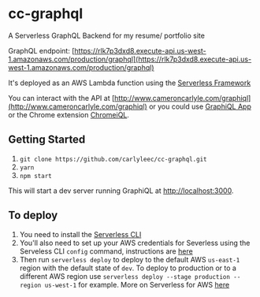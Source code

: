 # cc-graphql
A  Serverless GraphQL Backend for my resume/ portfolio site

GraphQL endpoint:
[https://rlk7p3dxd8.execute-api.us-west-1.amazonaws.com/production/graphql](https://rlk7p3dxd8.execute-api.us-west-1.amazonaws.com/production/graphql)

It's deployed as an AWS Lambda function using the [Serverless Framework](https://serverless.com/)

You can interact with the API at [http://www.cameroncarlyle.com/graphiql](http://www.cameroncarlyle.com/graphiql) or you could use [GraphiQL App](https://github.com/skevy/graphiql-app) or the Chrome extension [ChromeiQL](https://chrome.google.com/webstore/detail/chromeiql/fkkiamalmpiidkljmicmjfbieiclmeij?hl=en).


## Getting Started
1. `git clone https://github.com/carlyleec/cc-graphql.git`
2. `yarn`
3. `npm start`

This will start a dev server running GraphiQL at [http://localhost:3000](http://localhost:3000/ggraphiql).


## To deploy

1. You need to install the [Serverless CLI](https://serverless.com/framework/docs/providers/aws/guide/installation/)
2. You'll also need to set up your AWS credentials for Severless using the Serveless CLI `config` command, instructions are [here](https://serverless.com/framework/docs/providers/aws/guide/credentials/)
3. Then run `serverless deploy` to deploy to the default AWS `us-east-1 `region with the default state of `dev`. To deploy to production or to a different AWS region use `serverless deploy --stage production --region us-west-1` for example. More on Serverless for AWS [here](https://serverless.com/framework/docs/providers/aws/guide/)

